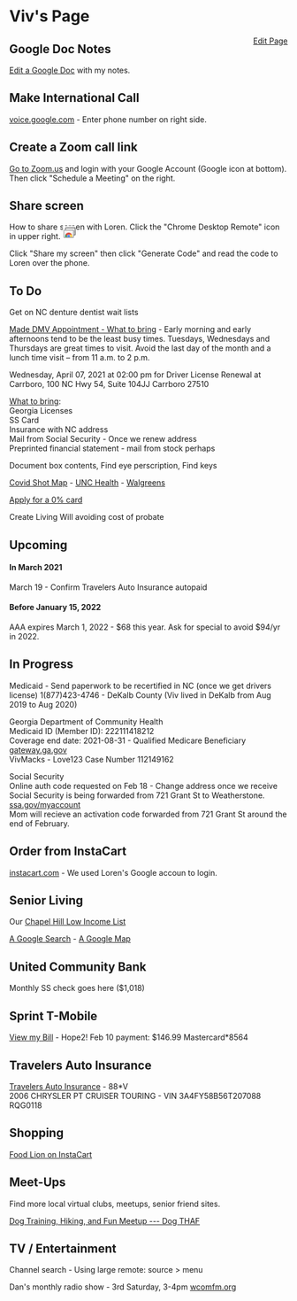
# Viv's Page

<a href="https://github.com/datascape/start/edit/master/viv/READ.md" style="float:right">Edit Page</a>

## Google Doc Notes

[Edit a Google Doc](https://docs.google.com/document/d/1mS1_hj_q7xjgYjrGSSwxWhnkwTk9hCWAHS11yU86CRM/edit?usp=sharing) with my notes.


## Make International Call

[voice.google.com](https://voice.google.com) - Enter phone number on right side.  


## Create a Zoom call link

[Go to Zoom.us](https://zoom.us/) and login with your Google Account (Google icon at bottom).  
Then click "Schedule a Meeting" on the right.  


## Share screen

How to share screen with Loren.  Click the "Chrome Desktop Remote" icon in upper right. <img src="chrome-desktop.png" style="width:24px; margin-top:-20px;">  

Click "Share my screen" then click "Generate Code" and read the code to Loren over the phone. 



## To Do

Get on NC denture dentist wait lists  

[Made DMV Appointment - What to bring](https://www.ncdot.gov/dmv/help/moving/Pages/new-residents.aspx) - Early morning and early afternoons tend to be the least busy times. Tuesdays, Wednesdays and Thursdays are great times to visit. Avoid the last day of the month and a lunch time visit – from 11 a.m. to 2 p.m.

Wednesday, April 07, 2021 at 02:00 pm for Driver License Renewal at Carrboro, 100 NC Hwy 54, Suite 104JJ Carrboro 27510

[What to bring](https://www.ncdot.gov/dmv/help/moving/Pages/new-residents.aspx):  
Georgia Licenses  
SS Card  
Insurance with NC address  
Mail from Social Security - Once we renew address  
Preprinted financial statement - mail from stock perhaps  


Document box contents, Find eye perscription, Find keys   

[Covid Shot Map](https://myspot.nc.gov/) - 
[UNC Health](https://www.unchealthcare.org/coronavirus/vaccines/phase-1b-covid-19-vaccine/) - 
[Walgreens](https://www.walgreens.com/findcare/vaccination/covid-19/location-screening)  

[Apply for a 0% card](https://www.comparecards.com/guide/pay-0-interest-2022)


<!--Cemetary urn on mother's lot-->
Create Living Will avoiding cost of probate  

<!--
	Aetna Insurance 
-->
## Upcoming

#### In March 2021

March 19 - Confirm Travelers Auto Insurance autopaid   

#### Before January 15, 2022

AAA expires March 1, 2022 - $68 this year. Ask for special to avoid $94/yr in 2022.


## In Progress

Medicaid - Send paperwork to be recertified in NC (once we get drivers license)
1(877)423-4746 - DeKalb County (Viv lived in DeKalb from Aug 2019 to Aug 2020)

Georgia Department of Community Health  
Medicaid ID (Member ID): 222111418212  
Coverage end date: 2021-08-31 - Qualified Medicare Beneficiary  
[gateway.ga.gov](https://gateway.ga.gov)  
VivMacks - Love123
Case Number	112149162

Social Security  
Online auth code requested on Feb 18 - Change address once we receive
Social Security is being forwarded from 721 Grant St to Weatherstone.   
[ssa.gov/myaccount](https://ssa.gov/myaccount)  
Mom will recieve an activation code forwarded from 721 Grant St around the end of February.  
  

## Order from InstaCart

[instacart.com](https://instacart.com) - We used Loren's Google accoun to login.

## Senior Living

Our [Chapel Hill Low Income List](../chapelhill/)  

[A Google Search](https://www.google.com/search?tbs=lf:1,lf_ui:2&tbm=lcl&sxsrf=ALeKk024Ajn-m6YsgmcB6LeR4VyiA2VzJQ:1613676721346&q=chapel+hill+low+income+senior+retirement+community&rflfq=1&num=10&sa=X&ved=2ahUKEwjy4IeelvTuAhUJ1lkKHfn2BNgQjGp6BAgPEHU&biw=1336&bih=750#rlfi=hd:;si:;mv:[[35.97630595688804,-78.95221520551756],[35.89221541959917,-79.10945702680662],null,[35.93427186960115,-79.03083611616209],13]) - 
[A Google Map](https://www.google.com/search?sa=X&sxsrf=ALeKk01ZLElumXUD_QxlWfG6bEqjhQMnKw:1613676935038&q=chapel%20hill%20low%20income%20senior%20retirement%20community&ved=2ahUKEwjdw_qDl_TuAhVDnFkKHVDuCB0QvS4wAXoECA8QTw&biw=1336&bih=750&dpr=2&tbs=lrf:!1m4!1u17!2m2!17m1!1e2!1m4!1u3!2m2!3m1!1e1!1m4!1u2!2m2!2m1!1e1!1m4!1u16!2m2!16m1!1e1!1m4!1u16!2m2!16m1!1e2!2m1!1e2!2m1!1e16!2m1!1e3!2m4!1e17!4m2!17m1!1e2,lf:1,lf_ui:2&tbm=lcl&rflfq=1&num=10&rldimm=15995825866762509734&lqi=CjJjaGFwZWwgaGlsbCBsb3cgaW5jb21lIHNlbmlvciByZXRpcmVtZW50IGNvbW11bml0eUi76N7h566AgAhabgombG93IGluY29tZSBzZW5pb3IgcmV0aXJlbWVudCBjb21tdW5pdHkQAhADEAQQBRAGGAAYARgFGAYiMmNoYXBlbCBoaWxsIGxvdyBpbmNvbWUgc2VuaW9yIHJldGlyZW1lbnQgY29tbXVuaXR5kgEUcmV0aXJlbWVudF9jb21tdW5pdHmaASNDaFpEU1VoTk1HOW5TMFZKUTBGblNVTTRjWE42U1ZsbkVBRaoBLhABKioiJmxvdyBpbmNvbWUgc2VuaW9yIHJldGlyZW1lbnQgY29tbXVuaXR5KAA&rlst=f#rlfi=hd:;si:;mv:[[36.003737628222034,-78.87033272871092],[35.83552552871516,-79.18481637128905],null,[35.91967629640428,-79.02757454999998],12])

## United Community Bank

Monthly SS check goes here ($1,018)  

## Sprint T-Mobile

[View my Bill](https://www.sprint.com/en/my-sprint/view-my-bill.html#/!/charges) - Hope2!
Feb 10 payment: $146.99 Mastercard\*8564  

## Travelers Auto Insurance

[Travelers Auto Insurance](https://www.travelers.com/car-insurance) - 88\*V   
2006 CHRYSLER PT CRUISER TOURING - VIN 3A4FY58B56T207088   RQG0118


## Shopping

[Food Lion on InstaCart](https://www.instacart.com/store/food-lion/storefront?current_retailer_id=133)


## Meet-Ups

Find more local virtual clubs, meetups, senior friend sites.   

[Dog Training, Hiking, and Fun Meetup --- Dog THAF](https://www.meetup.com/DogTHAF/) 

## TV / Entertainment

Channel search - Using large remote: source > menu  

Dan's monthly radio show - 3rd Saturday, 3-4pm [wcomfm.org](https://wcomfm.org/)  
<!-- See What Love Did to Me -->



